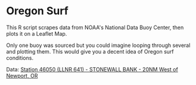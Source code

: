 # Oregon Surf

This R script scrapes data from NOAA's National Data Buoy Center, then plots it on a Leaflet Map.

Only one buoy was sourced but you could imagine looping through several and plotting them. This would give you a decent idea of Oregon surf conditions.

Data: [Station 46050 (LLNR 641) - STONEWALL BANK - 20NM West of Newport, OR](https://www.ndbc.noaa.gov/station_page.php?station=46050)

